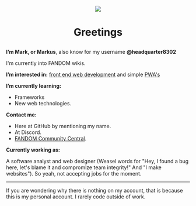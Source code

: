 <p align="center">
  <img src="https://github.githubassets.com/images/mona-loading-dark.gif" />
</p>

# <p align="center">Greetings</p>
  
**I’m Mark, or Markus**, also know for my username **@headquarter8302**

I'm currently into FANDOM wikis.

**I’m interested in:** [front end web development](https://en.wikipedia.org/wiki/Front-end_web_development) and simple [PWA's](https://en.wikipedia.org/wiki/Progressive_web_application)

**I’m currently learning:**

- Frameworks
- New web technologies.

**Contact me:**

- Here at GitHub by mentioning my name.
- At Discord.
- [FANDOM Community Central](https://community.fandom.com/wiki/Message_Wall:Headquarter8302).

**Currently working as:**

A software analyst and web designer (Weasel words for "Hey, I found a bug here, let's blame it and compromize team integrity!" And "I make websites"). So yeah, not accepting jobs for the moment.

----

If you are wondering why there is nothing on my account, that is because this is my personal account. I rarely code outside of work.
